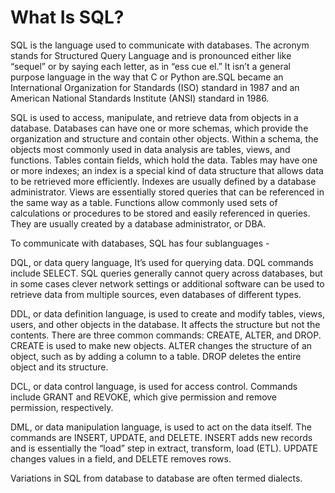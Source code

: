 # What Is SQL?
SQL is the language used to communicate with databases. The acronym stands for Structured Query Language and is pronounced either like “sequel” or by saying each letter, as in “ess cue el.” It isn’t a general purpose language in the way that C or Python are.SQL became an International Organization for Standards (ISO) standard in 1987 and an American National Standards Institute (ANSI) standard in 1986.

SQL is used to access, manipulate, and retrieve data from objects in a database.
Databases can have one or more schemas, which provide the organization and structure and contain other objects. Within a schema, the objects most commonly used in data analysis are tables, views, and functions. Tables contain fields, which hold the data. Tables may have one or more indexes; an index is a special kind of data structure that allows data to be retrieved more efficiently. Indexes are usually defined by a database administrator. Views are essentially stored queries that can be referenced in the same way as a table. Functions allow commonly used sets of calculations or procedures to be stored and easily referenced in queries. They are usually created by a database administrator, or DBA. 

To communicate with databases, SQL has four sublanguages -

DQL, or data query language, It’s used for querying data. DQL commands include SELECT. SQL queries generally cannot query across databases, but in some cases clever network settings or additional software can be used to retrieve data from multiple sources, even databases of different types.

DDL, or data definition language, is used to create and modify tables, views, users, and other objects in the database. It affects the structure but not the contents. There are three common commands: CREATE, ALTER, and DROP. CREATE is used to make new objects. ALTER changes the structure of an object, such as by adding a column to a table. DROP deletes the entire object and its structure.

DCL, or data control language, is used for access control. Commands include GRANT and REVOKE, which give permission and remove permission, respectively.

DML, or data manipulation language, is used to act on the data itself. The commands are INSERT, UPDATE, and DELETE. INSERT adds new records and is essentially the “load” step in extract, transform, load (ETL). UPDATE changes values in a field, and DELETE removes rows.

Variations in SQL from database to database are often termed dialects.
